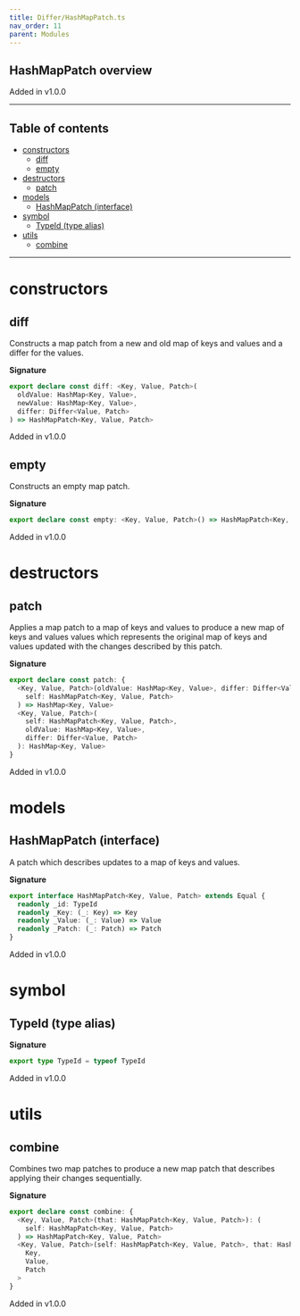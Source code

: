 ```yaml
---
title: Differ/HashMapPatch.ts
nav_order: 11
parent: Modules
---
```


## HashMapPatch overview

Added in v1.0.0

---

<h2 class="text-delta">Table of contents</h2>

- [constructors](#constructors)
  - [diff](#diff)
  - [empty](#empty)
- [destructors](#destructors)
  - [patch](#patch)
- [models](#models)
  - [HashMapPatch (interface)](#hashmappatch-interface)
- [symbol](#symbol)
  - [TypeId (type alias)](#typeid-type-alias)
- [utils](#utils)
  - [combine](#combine)

---

# constructors

## diff

Constructs a map patch from a new and old map of keys and values and a
differ for the values.

**Signature**

```ts
export declare const diff: <Key, Value, Patch>(
  oldValue: HashMap<Key, Value>,
  newValue: HashMap<Key, Value>,
  differ: Differ<Value, Patch>
) => HashMapPatch<Key, Value, Patch>
```

Added in v1.0.0

## empty

Constructs an empty map patch.

**Signature**

```ts
export declare const empty: <Key, Value, Patch>() => HashMapPatch<Key, Value, Patch>
```

Added in v1.0.0

# destructors

## patch

Applies a map patch to a map of keys and values to produce a new map of
keys and values values which represents the original map of keys and
values updated with the changes described by this patch.

**Signature**

```ts
export declare const patch: {
  <Key, Value, Patch>(oldValue: HashMap<Key, Value>, differ: Differ<Value, Patch>): (
    self: HashMapPatch<Key, Value, Patch>
  ) => HashMap<Key, Value>
  <Key, Value, Patch>(
    self: HashMapPatch<Key, Value, Patch>,
    oldValue: HashMap<Key, Value>,
    differ: Differ<Value, Patch>
  ): HashMap<Key, Value>
}
```

Added in v1.0.0

# models

## HashMapPatch (interface)

A patch which describes updates to a map of keys and values.

**Signature**

```ts
export interface HashMapPatch<Key, Value, Patch> extends Equal {
  readonly _id: TypeId
  readonly _Key: (_: Key) => Key
  readonly _Value: (_: Value) => Value
  readonly _Patch: (_: Patch) => Patch
}
```

Added in v1.0.0

# symbol

## TypeId (type alias)

**Signature**

```ts
export type TypeId = typeof TypeId
```

Added in v1.0.0

# utils

## combine

Combines two map patches to produce a new map patch that describes
applying their changes sequentially.

**Signature**

```ts
export declare const combine: {
  <Key, Value, Patch>(that: HashMapPatch<Key, Value, Patch>): (
    self: HashMapPatch<Key, Value, Patch>
  ) => HashMapPatch<Key, Value, Patch>
  <Key, Value, Patch>(self: HashMapPatch<Key, Value, Patch>, that: HashMapPatch<Key, Value, Patch>): HashMapPatch<
    Key,
    Value,
    Patch
  >
}
```

Added in v1.0.0
